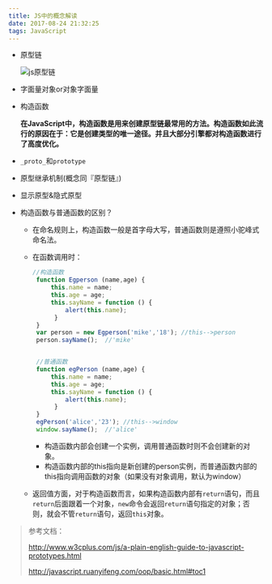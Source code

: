 ```yaml
---
title: JS中的概念解读
date: 2017-08-24 21:32:25
tags: JavaScript
---
```


- 原型链

  ![js原型链](https://raw.githubusercontent.com/heooos/heooos.github.io/master/img_res/js_prototypes.jpeg)

- 字面量对象or对象字面量

- 构造函数

  **在JavaScript中，构造函数是用来创建原型链最常用的方法。构造函数如此流行的原因在于：它是创建类型的唯一途径。并且大部分引擎都对构造函数进行了高度优化。**

- `_proto_`和`prototype`

- 原型继承机制(概念同『原型链』)

- 显示原型&隐式原型

- 构造函数与普通函数的区别？

  - 在命名规则上，构造函数一般是首字母大写，普通函数则是遵照小驼峰式命名法。

  - 在函数调用时：

    ```javascript
    //构造函数
     function Egperson (name,age) {
         this.name = name;
         this.age = age;
         this.sayName = function () {
             alert(this.name);
          }
     }
     var person = new Egperson('mike','18'); //this-->person
     person.sayName();  //'mike'


     //普通函数
     function egPerson (name,age) {
         this.name = name;
         this.age = age;
         this.sayName = function () {
             alert(this.name);
          }
     }
     egPerson('alice','23'); //this-->window
     window.sayName();  //'alice'
    ```

    - 构造函数内部会创建一个实例，调用普通函数时则不会创建新的对象。
    - 构造函数内部的this指向是新创建的person实例，而普通函数内部的this指向调用函数的对象（如果没有对象调用，默认为window）

  - 返回值方面，对于构造函数而言，如果构造函数内部有`return`语句，而且`return`后面跟着一个对象，`new`命令会返回`return`语句指定的对象；否则，就会不管`return`语句，返回`this`对象。





> 参考文档：
>
> http://www.w3cplus.com/js/a-plain-english-guide-to-javascript-prototypes.html
>
> http://javascript.ruanyifeng.com/oop/basic.html#toc1